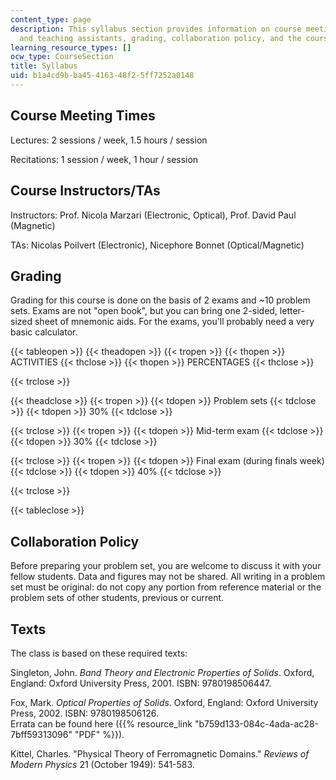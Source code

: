 ```yaml
---
content_type: page
description: This syllabus section provides information on course meeting times, instructors
  and teaching assistants, grading, collaboration policy, and the course texts.
learning_resource_types: []
ocw_type: CourseSection
title: Syllabus
uid: b1a4cd9b-ba45-4163-48f2-5ff7252a0148
---
```


Course Meeting Times
--------------------

Lectures: 2 sessions / week, 1.5 hours / session

Recitations: 1 session / week, 1 hour / session

Course Instructors/TAs
----------------------

Instructors: Prof. Nicola Marzari (Electronic, Optical), Prof. David Paul (Magnetic)

TAs: Nicolas Poilvert (Electronic), Nicephore Bonnet (Optical/Magnetic)

Grading
-------

Grading for this course is done on the basis of 2 exams and ~10 problem sets. Exams are not "open book", but you can bring one 2-sided, letter-sized sheet of mnemonic aids. For the exams, you'll probably need a very basic calculator.

{{< tableopen >}}
{{< theadopen >}}
{{< tropen >}}
{{< thopen >}}
ACTIVITIES
{{< thclose >}}
{{< thopen >}}
PERCENTAGES
{{< thclose >}}

{{< trclose >}}

{{< theadclose >}}
{{< tropen >}}
{{< tdopen >}}
Problem sets
{{< tdclose >}}
{{< tdopen >}}
30%
{{< tdclose >}}

{{< trclose >}}
{{< tropen >}}
{{< tdopen >}}
Mid-term exam
{{< tdclose >}}
{{< tdopen >}}
30%
{{< tdclose >}}

{{< trclose >}}
{{< tropen >}}
{{< tdopen >}}
Final exam (during finals week)
{{< tdclose >}}
{{< tdopen >}}
40%
{{< tdclose >}}

{{< trclose >}}

{{< tableclose >}}

Collaboration Policy
--------------------

Before preparing your problem set, you are welcome to discuss it with your fellow students. Data and figures may not be shared. All writing in a problem set must be original: do not copy any portion from reference material or the problem sets of other students, previous or current.

Texts
-----

The class is based on these required texts:

Singleton, John. _Band Theory and Electronic Properties of Solids_. Oxford, England: Oxford University Press, 2001. ISBN: 9780198506447.

Fox, Mark. _Optical Properties of Solids_. Oxford, England: Oxford University Press, 2002. ISBN: 9780198506126.  
Errata can be found here ({{% resource_link "b759d133-084c-4ada-ac28-7bff59313096" "PDF" %}}).

Kittel, Charles. "Physical Theory of Ferromagnetic Domains." _Reviews of Modern Physics_ 21 (October 1949): 541-583.